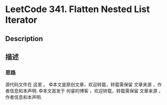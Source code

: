 # LeetCode 341. Flatten Nested List Iterator

## Description

## 描述

### 思路

源代码文件在 这里 。
©本文是原创文章，欢迎转载，转载需保留 文章来源 ，作者信息和本声明.
©本文首发于 何睿的博客 ，欢迎转载，转载需保留 文章来源 ，作者信息和本声明.
